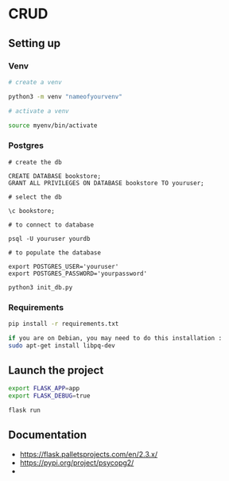 # CRUD

## Setting up

### Venv

```bash
# create a venv

python3 -m venv "nameofyourvenv"

# activate a venv

source myenv/bin/activate
```

### Postgres

```psql
# create the db

CREATE DATABASE bookstore;
GRANT ALL PRIVILEGES ON DATABASE bookstore TO youruser;

# select the db

\c bookstore;

# to connect to database

psql -U youruser yourdb

# to populate the database 

export POSTGRES_USER='youruser'
export POSTGRES_PASSWORD='yourpassword'

python3 init_db.py
```

### Requirements

```bash
pip install -r requirements.txt

if you are on Debian, you may need to do this installation :
sudo apt-get install libpq-dev
```

## Launch the project

```bash
export FLASK_APP=app
export FLASK_DEBUG=true

flask run
```

## Documentation

- https://flask.palletsprojects.com/en/2.3.x/
- https://pypi.org/project/psycopg2/
- 
